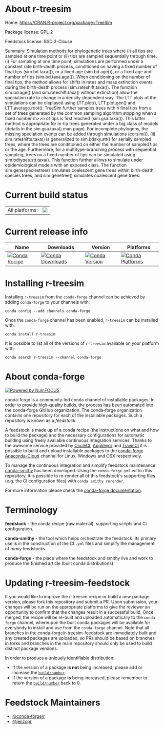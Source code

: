 About r-treesim
===============

Home: https://CRAN.R-project.org/package=TreeSim

Package license: GPL-2

Feedstock license: BSD 3-Clause

Summary: Simulation methods for phylogenetic trees where (i) all tips are sampled at one time point or (ii) tips are sampled sequentially through time. (i) For sampling at one time point, simulations are performed under a constant rate birth-death process, conditioned on having a fixed number of final tips (sim.bd.taxa()), or a fixed age (sim.bd.age()), or a fixed age and number of tips (sim.bd.taxa.age()). When conditioning on the number of final tips, the method allows for shifts in rates and mass extinction events during the birth-death process (sim.rateshift.taxa()). The function sim.bd.age() (and sim.rateshift.taxa() without extinction) allow the speciation rate to change in a density-dependent way. The LTT plots of the simulations can be displayed using LTT.plot(), LTT.plot.gen() and LTT.average.root(). TreeSim further samples trees with n final tips from a set of trees generated by the common sampling algorithm stopping when a fixed number m>>n of tips is first reached (sim.gsa.taxa()). This latter method is appropriate for m-tip trees generated under a big class of models (details in the sim.gsa.taxa() man page). For incomplete phylogeny, the missing speciation events can be added through simulations (corsim()). (ii) sim.rateshifts.taxa() is generalized to sim.bdsky.stt() for serially sampled trees, where the trees are conditioned on either the number of sampled tips or the age. Furthermore, for a multitype-branching process with sequential sampling, trees on a fixed number of tips can be simulated using sim.bdtypes.stt.taxa(). This function further allows to simulate under epidemiological models with an exposed class. The function sim.genespeciestree() simulates coalescent gene trees within birth-death species trees, and sim.genetree() simulates coalescent gene trees.



Current build status
====================


<table><tr><td>All platforms:</td>
    <td>
      <a href="https://dev.azure.com/conda-forge/feedstock-builds/_build/latest?definitionId=7997&branchName=master">
        <img src="https://dev.azure.com/conda-forge/feedstock-builds/_apis/build/status/r-treesim-feedstock?branchName=master">
      </a>
    </td>
  </tr>
</table>

Current release info
====================

| Name | Downloads | Version | Platforms |
| --- | --- | --- | --- |
| [![Conda Recipe](https://img.shields.io/badge/recipe-r--treesim-green.svg)](https://anaconda.org/conda-forge/r-treesim) | [![Conda Downloads](https://img.shields.io/conda/dn/conda-forge/r-treesim.svg)](https://anaconda.org/conda-forge/r-treesim) | [![Conda Version](https://img.shields.io/conda/vn/conda-forge/r-treesim.svg)](https://anaconda.org/conda-forge/r-treesim) | [![Conda Platforms](https://img.shields.io/conda/pn/conda-forge/r-treesim.svg)](https://anaconda.org/conda-forge/r-treesim) |

Installing r-treesim
====================

Installing `r-treesim` from the `conda-forge` channel can be achieved by adding `conda-forge` to your channels with:

```
conda config --add channels conda-forge
```

Once the `conda-forge` channel has been enabled, `r-treesim` can be installed with:

```
conda install r-treesim
```

It is possible to list all of the versions of `r-treesim` available on your platform with:

```
conda search r-treesim --channel conda-forge
```


About conda-forge
=================

[![Powered by NumFOCUS](https://img.shields.io/badge/powered%20by-NumFOCUS-orange.svg?style=flat&colorA=E1523D&colorB=007D8A)](http://numfocus.org)

conda-forge is a community-led conda channel of installable packages.
In order to provide high-quality builds, the process has been automated into the
conda-forge GitHub organization. The conda-forge organization contains one repository
for each of the installable packages. Such a repository is known as a *feedstock*.

A feedstock is made up of a conda recipe (the instructions on what and how to build
the package) and the necessary configurations for automatic building using freely
available continuous integration services. Thanks to the awesome service provided by
[CircleCI](https://circleci.com/), [AppVeyor](https://www.appveyor.com/)
and [TravisCI](https://travis-ci.com/) it is possible to build and upload installable
packages to the [conda-forge](https://anaconda.org/conda-forge)
[Anaconda-Cloud](https://anaconda.org/) channel for Linux, Windows and OSX respectively.

To manage the continuous integration and simplify feedstock maintenance
[conda-smithy](https://github.com/conda-forge/conda-smithy) has been developed.
Using the ``conda-forge.yml`` within this repository, it is possible to re-render all of
this feedstock's supporting files (e.g. the CI configuration files) with ``conda smithy rerender``.

For more information please check the [conda-forge documentation](https://conda-forge.org/docs/).

Terminology
===========

**feedstock** - the conda recipe (raw material), supporting scripts and CI configuration.

**conda-smithy** - the tool which helps orchestrate the feedstock.
                   Its primary use is in the construction of the CI ``.yml`` files
                   and simplify the management of *many* feedstocks.

**conda-forge** - the place where the feedstock and smithy live and work to
                  produce the finished article (built conda distributions)


Updating r-treesim-feedstock
============================

If you would like to improve the r-treesim recipe or build a new
package version, please fork this repository and submit a PR. Upon submission,
your changes will be run on the appropriate platforms to give the reviewer an
opportunity to confirm that the changes result in a successful build. Once
merged, the recipe will be re-built and uploaded automatically to the
`conda-forge` channel, whereupon the built conda packages will be available for
everybody to install and use from the `conda-forge` channel.
Note that all branches in the conda-forge/r-treesim-feedstock are
immediately built and any created packages are uploaded, so PRs should be based
on branches in forks and branches in the main repository should only be used to
build distinct package versions.

In order to produce a uniquely identifiable distribution:
 * If the version of a package **is not** being increased, please add or increase
   the [``build/number``](https://conda.io/docs/user-guide/tasks/build-packages/define-metadata.html#build-number-and-string).
 * If the version of a package **is** being increased, please remember to return
   the [``build/number``](https://conda.io/docs/user-guide/tasks/build-packages/define-metadata.html#build-number-and-string)
   back to 0.

Feedstock Maintainers
=====================

* [@conda-forge/r](https://github.com/conda-forge/r/)
* [@jenzopr](https://github.com/jenzopr/)

